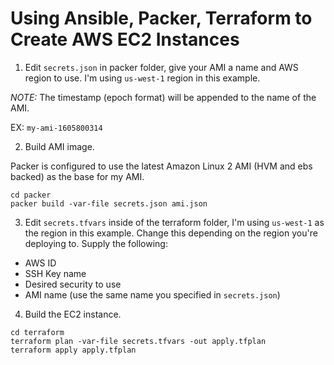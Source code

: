 # Using Ansible, Packer, Terraform to Create AWS EC2 Instances

1. Edit `secrets.json` in packer folder, give your AMI a name and AWS region to use. I'm using `us-west-1` region in this example.

_NOTE:_ The timestamp (epoch format) will be appended to the name of the AMI.

EX: `my-ami-1605800314` 

2. Build AMI image.

Packer is configured to use the latest Amazon Linux 2 AMI (HVM and ebs backed) as the base for my AMI.
```
cd packer
packer build -var-file secrets.json ami.json
```

3. Edit `secrets.tfvars` inside of the terraform folder, I'm using `us-west-1` as the region in this example. Change this depending on the region you're deploying to.
Supply the following:
- AWS ID
- SSH Key name
- Desired security to use
- AMI name (use the same name you specified in `secrets.json`)

4. Build the EC2 instance.
```
cd terraform
terraform plan -var-file secrets.tfvars -out apply.tfplan
terraform apply apply.tfplan
